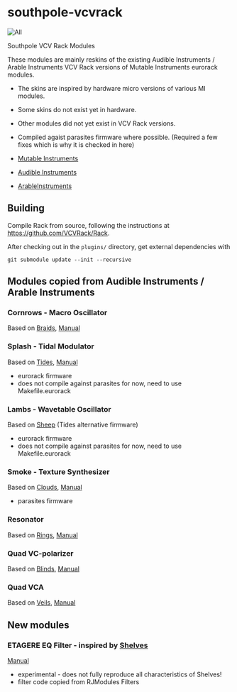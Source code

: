 # southpole-vcvrack

![All](sp-all-2018-01-22.png)

Southpole VCV Rack Modules

These modules are mainly reskins of the existing Audible Instruments /
Arable Instruments VCV Rack versions of Mutable Instruments eurorack modules.
- The skins are inspired by hardware micro versions of various MI modules.
- Some skins do not exist yet in hardware.
- Other modules did not yet exist in VCV Rack versions.
- Compiled agaist parasites firmware where possible. (Required a few fixes which is why it is checked in here) 

- [Mutable Instruments](https://mutable-instruments.net/)
- [Audible Instruments](https://github.com/VCVRack/AudibleInstruments/)
- [ArableInstruments](https://github.com/adbrant/ArableInstruments/)

## Building

Compile Rack from source, following the instructions at https://github.com/VCVRack/Rack.

After checking out in the `plugins/` directory, get external dependencies with

	git submodule update --init --recursive


## Modules copied from Audible Instruments / Arable Instruments

### Cornrows - Macro Oscillator
Based on [Braids](https://mutable-instruments.net/modules/braids), [Manual](https://mutable-instruments.net/modules/braids/manual/)

### Splash - Tidal Modulator
Based on [Tides](https://mutable-instruments.net/modules/tides), [Manual](https://mutable-instruments.net/modules/tides/manual/)

- eurorack firmware
- does not compile against parasites for now, need to use Makefile.eurorack

### Lambs - Wavetable Oscillator
Based on [Sheep](https://mutable-instruments.net/modules/tides/firmware/) (Tides alternative firmware)

- eurorack firmware
- does not compile against parasites for now, need to use Makefile.eurorack

### Smoke - Texture Synthesizer
Based on [Clouds](https://mutable-instruments.net/modules/clouds), [Manual](https://mutable-instruments.net/modules/clouds/manual/)

- parasites firmware

### Resonator
Based on [Rings](https://mutable-instruments.net/modules/rings), [Manual](https://mutable-instruments.net/modules/rings/manual/)

### Quad VC-polarizer
Based on [Blinds](https://mutable-instruments.net/modules/blinds), [Manual](https://mutable-instruments.net/modules/blinds/manual/)

### Quad VCA
Based on [Veils](https://mutable-instruments.net/modules/veils), [Manual](https://mutable-instruments.net/modules/veils/manual/)

## New modules

### ETAGERE EQ Filter - inspired by [Shelves](https://mutable-instruments.net/modules/shelves)
[Manual](https://mutable-instruments.net/modules/shelves/manual/)

- experimental - does not fully reproduce all characteristics of Shelves!
- filter code copied from RJModules Filters
